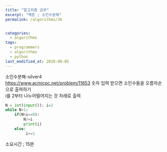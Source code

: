 ```yaml
---
title: "알고리즘 공부"
excerpt: "백준 ; 소인수분해"
permalink: /algorithms/36


categories:
  - algorithms
tags:
  - programmers
  - algorithms
  - python
last_modified_at: 2020-08-05
---
```

소인수분해-silver4  
<https://www.acmicpc.net/problem/11653>
숫자 입력 받으면 소인수들을 오름차순으로 출력하기  
i를 2부터 나누어떨어지는 것 차례로 출력  

```python
N = int(input()); i=2
while N>1:
    if(N%i==0):
        N/=i
        print(i)
    else:
         i+=1
```

소요시간 ; 15분